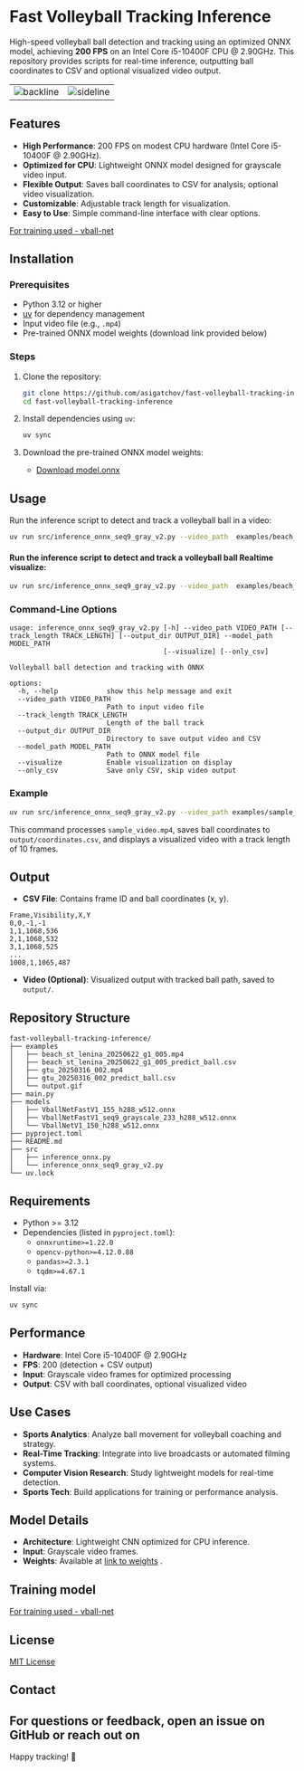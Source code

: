 # Fast Volleyball Tracking Inference

High-speed volleyball ball detection and tracking using an optimized ONNX model, achieving **200 FPS** on an Intel Core i5-10400F CPU @ 2.90GHz. This repository provides scripts for real-time inference, outputting ball coordinates to CSV and optional visualized video output.
<table>
   <tr><td>
<img alt="backline" weight="512" src="https://raw.githubusercontent.com/asigatchov/fast-volleyball-tracking-inference/refs/heads/master/examples/output.gif">
   </td><td>
      <img weight="512" src="https://raw.githubusercontent.com/asigatchov/fast-volleyball-tracking-inference/refs/heads/master/examples/sideline.gif" alt="sideline">
</td></tr>   
</table>



## Features
- **High Performance**: 200 FPS on modest CPU hardware (Intel Core i5-10400F @ 2.90GHz).
- **Optimized for CPU**: Lightweight ONNX model designed for grayscale video input.
- **Flexible Output**: Saves ball coordinates to CSV for analysis; optional video visualization.
- **Customizable**: Adjustable track length for visualization.
- **Easy to Use**: Simple command-line interface with clear options.


[For training used - vball-net](https://github.com/asigatchov/vball-net)

## Installation

### Prerequisites
- Python 3.12 or higher
- [uv](https://github.com/astral-sh/uv) for dependency management
- Input video file (e.g., `.mp4`)
- Pre-trained ONNX model weights (download link provided below)

### Steps
1. Clone the repository:
   ```bash
   git clone https://github.com/asigatchov/fast-volleyball-tracking-inference.git
   cd fast-volleyball-tracking-inference
   ```

2. Install dependencies using `uv`:
   ```bash
   uv sync
   ```

3. Download the pre-trained ONNX model weights:
   - [Download model.onnx](#) <!-- Replace with actual link to weights, e.g., Google Drive or GitHub Releases -->

## Usage

Run the inference script to detect and track a volleyball ball in a video:

```bash
uv run src/inference_onnx_seq9_gray_v2.py --video_path  examples/beach_st_lenina_20250622_g1_005.mp4 --model_path  models/VballNetFastV1_seq9_grayscale_233_h288_w512.onnx --output_dir output/
```

#### Run the inference script to detect and track a volleyball ball  Realtime visualize:

```bash
uv run src/inference_onnx_seq9_gray_v2.py --video_path  examples/beach_st_lenina_20250622_g1_005.mp4 --model_path  models/VballNetFastV1_seq9_grayscale_233_h288_w512.onnx --visualize
```


### Command-Line Options
```
usage: inference_onnx_seq9_gray_v2.py [-h] --video_path VIDEO_PATH [--track_length TRACK_LENGTH] [--output_dir OUTPUT_DIR] --model_path MODEL_PATH
                                      [--visualize] [--only_csv]

Volleyball ball detection and tracking with ONNX

options:
  -h, --help            show this help message and exit
  --video_path VIDEO_PATH
                        Path to input video file
  --track_length TRACK_LENGTH
                        Length of the ball track
  --output_dir OUTPUT_DIR
                        Directory to save output video and CSV
  --model_path MODEL_PATH
                        Path to ONNX model file
  --visualize           Enable visualization on display
  --only_csv            Save only CSV, skip video output
```

### Example
```bash
uv run src/inference_onnx_seq9_gray_v2.py --video_path examples/sample_video.mp4 --model_path weights/model.onnx --output_dir output/ --track_length 10 --visualize
```

This command processes `sample_video.mp4`, saves ball coordinates to `output/coordinates.csv`, and displays a visualized video with a track length of 10 frames.

## Output
- **CSV File**: Contains frame ID and ball coordinates (x, y).
```csv
Frame,Visibility,X,Y
0,0,-1,-1
1,1,1068,536
2,1,1068,532
3,1,1068,525
...
1008,1,1065,487
```
- **Video (Optional)**: Visualized output with tracked ball path, saved to `output/`.

## Repository Structure
```
fast-volleyball-tracking-inference/
├── examples
│   ├── beach_st_lenina_20250622_g1_005.mp4
│   ├── beach_st_lenina_20250622_g1_005_predict_ball.csv
│   ├── gtu_20250316_002.mp4
│   ├── gtu_20250316_002_predict_ball.csv
│   └── output.gif
├── main.py
├── models
│   ├── VballNetFastV1_155_h288_w512.onnx
│   ├── VballNetFastV1_seq9_grayscale_233_h288_w512.onnx
│   └── VballNetV1_150_h288_w512.onnx
├── pyproject.toml
├── README.md
├── src
│   ├── inference_onnx.py
│   └── inference_onnx_seq9_gray_v2.py
└── uv.lock
```

## Requirements
- Python >= 3.12
- Dependencies (listed in `pyproject.toml`):
  - `onnxruntime>=1.22.0`
  - `opencv-python>=4.12.0.88`
  - `pandas>=2.3.1`
  - `tqdm>=4.67.1`

Install via:
```bash
uv sync
```

## Performance
- **Hardware**: Intel Core i5-10400F @ 2.90GHz
- **FPS**: 200 (detection + CSV output)
- **Input**: Grayscale video frames for optimized processing
- **Output**: CSV with ball coordinates, optional visualized video

## Use Cases
- **Sports Analytics**: Analyze ball movement for volleyball coaching and strategy.
- **Real-Time Tracking**: Integrate into live broadcasts or automated filming systems.
- **Computer Vision Research**: Study lightweight models for real-time detection.
- **Sports Tech**: Build applications for training or performance analysis.

## Model Details
- **Architecture**: Lightweight CNN optimized for CPU inference.
- **Input**: Grayscale video frames.
- **Weights**: Available at [link to weights](#) <!-- Replace with actual link -->.

## Training model

[For training used - vball-net](https://github.com/asigatchov/vball-net)


## License
[MIT License](LICENSE)

## Contact
For questions or feedback, open an issue on GitHub or reach out on
---

Happy tracking! 🏐
